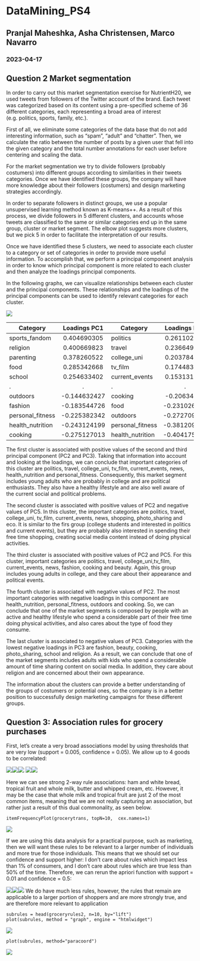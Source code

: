 # DataMining\_PS4

## Pranjal Maheshka, Asha Christensen, Marco Navarro

### 2023-04-17

## Question 2 Market segmentation

In order to carry out this market segmentation exercise for NutrientH20,
we used tweets from followers of the Twitter account of the brand. Each
tweet was categorized based on its content using a pre-specified scheme
of 36 different categories, each representing a broad area of interest
(e.g. politics, sports, family, etc.).

First of all, we eliminate some categories of the data base that do not
add interesting information, such as “spam”, “adult” and “chatter”.
Then, we calculate the ratio between the number of posts by a given user
that fell into the given category and the total number annotations for
each user before centering and scaling the data.

For the market segmentation we try to divide followers (probably
costumers) into different groups according to similarities in their
tweets categories. Once we have identified these groups, the company
will have more knowledge about their followers (costumers) and design
marketing strategies accordingly.

In order to separate followers in distinct groups, we use a popular
unsupervised learning method known as K-means++. As a result of this
process, we divide followers in 5 different clusters, and accounts whose
tweets are classified to the same or similar categories end up in the
same group, cluster or market segment. The elbow plot suggests more
clusters, but we pick 5 in order to facilitate the interpretation of our
results.

Once we have identified these 5 clusters, we need to associate each
cluster to a category or set of categories in order to provide more
useful information. To accomplish that, we perform a principal component
analysis in order to know which principal component is more related to
each cluster and then analyze the loadings principal components.

In the following graphs, we can visualize relationships between each
cluster and the principal components. These relationships and the
loadings of the principal components can be used to identify relevant
categories for each cluster.

![](PS4_files/figure-markdown_strict/unnamed-chunk-5-1.png)

<table style="width:100%;">
<colgroup>
<col style="width: 10%" />
<col style="width: 10%" />
<col style="width: 10%" />
<col style="width: 10%" />
<col style="width: 10%" />
<col style="width: 10%" />
<col style="width: 10%" />
<col style="width: 10%" />
<col style="width: 10%" />
<col style="width: 10%" />
</colgroup>
<thead>
<tr class="header">
<th>Category</th>
<th style="text-align: center;">Loadings PC1</th>
<th>Category</th>
<th style="text-align: center;">Loadings PC2</th>
<th>Category</th>
<th style="text-align: center;">Loadings PC3</th>
<th>Category</th>
<th style="text-align: center;">Loadings PC4</th>
<th>Category</th>
<th style="text-align: center;">Loadings PC5</th>
</tr>
</thead>
<tbody>
<tr class="odd">
<td>sports_fandom</td>
<td style="text-align: center;">0.404690305</td>
<td>politics</td>
<td style="text-align: center;">0.261102608</td>
<td>politics</td>
<td style="text-align: center;">0.357194859</td>
<td>fashion</td>
<td style="text-align: center;">0.2486018310</td>
<td>fashion</td>
<td style="text-align: center;">0.286886643</td>
</tr>
<tr class="even">
<td>religion</td>
<td style="text-align: center;">0.400669823</td>
<td>travel</td>
<td style="text-align: center;">0.236649408</td>
<td>news</td>
<td style="text-align: center;">0.329012235</td>
<td>beauty</td>
<td style="text-align: center;">0.2366545788</td>
<td>cooking</td>
<td style="text-align: center;">0.27238276</td>
</tr>
<tr class="odd">
<td>parenting</td>
<td style="text-align: center;">0.378260522</td>
<td>college_uni</td>
<td style="text-align: center;">0.203784704</td>
<td>health_nutrition</td>
<td style="text-align: center;">0.278810631</td>
<td>cooking</td>
<td style="text-align: center;">0.2320392878</td>
<td>beauty</td>
<td style="text-align: center;">0.261100664</td>
</tr>
<tr class="even">
<td>food</td>
<td style="text-align: center;">0.285342668</td>
<td>tv_film</td>
<td style="text-align: center;">0.174483882</td>
<td>personal_fitness</td>
<td style="text-align: center;">0.265768747</td>
<td>politics</td>
<td style="text-align: center;">0.2253890276</td>
<td>news</td>
<td style="text-align: center;">0.252758649</td>
</tr>
<tr class="odd">
<td>school</td>
<td style="text-align: center;">0.254633402</td>
<td>current_events</td>
<td style="text-align: center;">0.153131682</td>
<td>outdoors</td>
<td style="text-align: center;">0.264414042</td>
<td>photo_sharing</td>
<td style="text-align: center;">0.1936194074</td>
<td>online_gaming</td>
<td style="text-align: center;">0.246631776</td>
</tr>
<tr class="even">
<td>.</td>
<td style="text-align: center;">.</td>
<td>.</td>
<td style="text-align: center;">.</td>
<td>.</td>
<td style="text-align: center;">.</td>
<td>.</td>
<td style="text-align: center;">.</td>
<td>.</td>
<td style="text-align: center;">.</td>
</tr>
<tr class="odd">
<td>outdoors</td>
<td style="text-align: center;">-0.144632427</td>
<td>cooking</td>
<td style="text-align: center;">-0.20634821</td>
<td>school</td>
<td style="text-align: center;">-0.155270893</td>
<td>food</td>
<td style="text-align: center;">-0.1071448600</td>
<td>crafts</td>
<td style="text-align: center;">-0.150803291</td>
</tr>
<tr class="even">
<td>fashion</td>
<td style="text-align: center;">-0.183544726</td>
<td>food</td>
<td style="text-align: center;">-0.231026889</td>
<td>photo_sharing</td>
<td style="text-align: center;">-0.224246899</td>
<td>tv_film</td>
<td style="text-align: center;">-0.151685085</td>
<td>eco</td>
<td style="text-align: center;">-0.219445309</td>
</tr>
<tr class="odd">
<td>personal_fitness</td>
<td style="text-align: center;">-0.225382342</td>
<td>outdoors</td>
<td style="text-align: center;">-0.272709650</td>
<td>cooking</td>
<td style="text-align: center;">-0.243277175</td>
<td>sports_playing</td>
<td style="text-align: center;">-0.2903722124</td>
<td>current_events</td>
<td style="text-align: center;">-0.262704701</td>
</tr>
<tr class="even">
<td>health_nutrition</td>
<td style="text-align: center;">-0.243124199</td>
<td>personal_fitness</td>
<td style="text-align: center;">-0.381209631</td>
<td>beauty</td>
<td style="text-align: center;">-0.321209763</td>
<td>online_gaming</td>
<td style="text-align: center;">-0.4735595614</td>
<td>photo_sharing</td>
<td style="text-align: center;">-0.308125501</td>
</tr>
<tr class="odd">
<td>cooking</td>
<td style="text-align: center;">-0.275127013</td>
<td>health_nutrition</td>
<td style="text-align: center;">-0.404175549</td>
<td>fashion</td>
<td style="text-align: center;">-0.339373781</td>
<td>college_uni</td>
<td style="text-align: center;">-0.4931870468</td>
<td>shopping</td>
<td style="text-align: center;">-0.394375778</td>
</tr>
</tbody>
</table>

The first cluster is associated with positive values of the second and
third principal component (PC2 and PC3). Taking that information into
account and looking at the loadings, we can conclude that important
categories of this cluster are politics, travel, college\_uni, tv\_film,
current\_events, news, health\_nutrition and personal\_fitness.
Consequently, this market segment includes young adults who are probably
in college and are political enthusiasts. They also have a healthy
lifestyle and are also well aware of the current social and political
problems.

The second cluster is associated with positive values of PC2 and
negative values of PC5. In this cluster, the important categories are
politics, travel, college\_uni, tv\_film, current\_events, news,
shopping, photo\_sharing and eco. It is similar to the firs group
(college students and interested in politics and current events), but
they are probably also interested in spending their free time shopping,
creating social media content instead of doing physical activities.

The third cluster is associated with positive values of PC2 and PC5. For
this cluster, important categories are politics, travel,
college\_uni,tv\_film, current\_events, news, fashion, cooking and
beauty. Again, this group includes young adults in college, and they
care about their appearance and political events.

The fourth cluster is associated with negative values of PC2. The most
important categories with negative loadings in this component are
health\_nutrition, personal\_fitness, outdoors and cooking. So, we can
conclude that one of the market segments is composed by people with an
active and healthy lifestyle who spend a considerable part of their free
time doing physical activities, and also cares about the type of food
they consume.

The last cluster is associated to negative values of PC3. Categories
with the lowest negative loadings in PC3 are fashion, beauty, cooking,
photo\_sharing, school and religion. As a result, we can conclude that
one of the market segments includes adults with kids who spend a
considerable amount of time sharing content on social media. In
addition, they care about religion and are concerned about their own
appearance.

The information about the clusters can provide a better understanding of
the groups of costumers or potential ones, so the company is in a better
position to successfully design marketing campaigns for these different
groups.

## Question 3: Association rules for grocery purchases

First, let’s create a very broad associations model by using thresholds
that are very low (support = 0.005, confidence = 0.05). We allow up to 4
goods to be correlated:

![](PS4_files/figure-markdown_strict/unnamed-chunk-9-1.png)![](PS4_files/figure-markdown_strict/unnamed-chunk-9-2.png)![](PS4_files/figure-markdown_strict/unnamed-chunk-9-3.png)
![](PS4_files/figure-markdown_strict/unnamed-chunk-10-1.png)![](PS4_files/figure-markdown_strict/unnamed-chunk-10-2.png)

Here we can see strong 2-way rule associations: ham and white bread,
tropical fruit and whole milk, butter and whipped cream, etc. However,
it may be the case that whole milk and tropical fruit are just 2 of the
most common items, meaning that we are not really capturing an
association, but rather just a result of this dual commonality, as seen
below.

    itemFrequencyPlot(grocerytrans, topN=10,  cex.names=1)

![](PS4_files/figure-markdown_strict/unnamed-chunk-11-1.png)

If we are using this data analysis for a practical purpose, such as
marketing, then we will want these rules to be relevant to a larger
number of individuals and more true for those individuals. This means
that we should set our confidence and support higher: I don’t care about
rules which impact less than 1% of consumers, and I don’t care about
rules which are true less than 50% of the time. Therefore, we can rerun
the apriori function with support = 0.01 and confidence = 0.5:

![](PS4_files/figure-markdown_strict/unnamed-chunk-12-1.png)![](PS4_files/figure-markdown_strict/unnamed-chunk-12-2.png)![](PS4_files/figure-markdown_strict/unnamed-chunk-12-3.png)
We do have much less rules, however, the rules that remain are
applicable to a larger portion of shoppers and are more strongly true,
and are therefore more relevant to application

    subrules = head(groceryrules2, n=10, by="lift")
    plot(subrules, method = "graph", engine = "htmlwidget")

![](PS4_files/figure-markdown_strict/unnamed-chunk-13-1.png)

    plot(subrules, method="paracoord")

![](PS4_files/figure-markdown_strict/unnamed-chunk-13-2.png)
